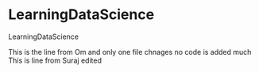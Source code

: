 # LearningDataScience
LearningDataScience

This is the line from Om and only one file chnages no code is added much 
This is line from Suraj edited 